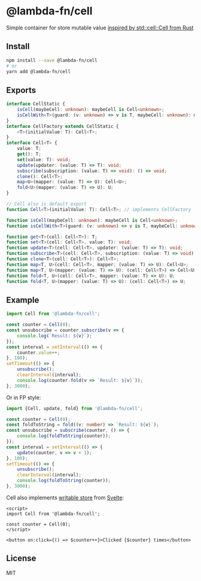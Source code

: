 # @lambda-fn/cell

Simple container for store mutable value
[inspired by std::cell::Cell from Rust](https://doc.rust-lang.org/std/cell/struct.Cell.html)

## Install

```bash
npm install --save @lambda-fn/cell
# or
yarn add @lambda-fn/cell
```

## Exports

```typescript
interface CellStatic {
    isCell(maybeCell: unknown): maybeCell is Cell<unknown>;
    isCellWith<T>(guard: (v: unknown) => v is T, maybeCell: unknown): maybeCell is Cell<T>;
}
interface CellFactory extends CellStatic {
    <T>(initialValue: T): Cell<T>;
}
interface Cell<T> {
    value: T;
    get(): T;
    set(value: T): void;
    update(updater: (value: T) => T): void;
    subscribe(subscription: (value: T) => void): () => void;
    clone(): Cell<T>;
    map<U>(mapper: (value: T) => U): Cell<U>;
    fold<U>(mapper: (value: T) => U): U;
}

// Cell also is default export
function Cell<T>(initialValue: T): Cell<T>; // implements CellFactory

function isCell(maybeCell: unknown): maybeCell is Cell<unknown>;
function isCellWith<T>(guard: (v: unknown) => v is T, maybeCell: unknown): maybeCell is Cell<T>;

function get<T>(cell: Cell<T>): T;
function set<T>(cell: Cell<T>, value: T): void;
function update<T>(cell: Cell<T>, updater: (value: T) => T): void;
function subscribe<T>(cell: Cell<T>, subscription: (value: T) => void): () => void;
function clone<T>(cell: Cell<T>): Cell<T>;
function map<T, U>(cell: Cell<T>, mapper: (value: T) => U): Cell<U>;
function map<T, U>(mapper: (value: T) => U): (cell: Cell<T>) => Cell<U>;
function fold<T, U>(cell: Cell<T>, mapper: (value: T) => U): U;
function fold<T, U>(mapper: (value: T) => U): (cell: Cell<T>) => U;
```

## Example

```typescript
import Cell from '@lambda-fn/cell';

const counter = Cell(0);
const unsubscribe = counter.subscribe(v => {
    console.log(`Result: ${v}`);
});
const interval = setInterval(() => {
    counter.value++;
}, 100);
setTimeout(() => {
    unsubscribe();
    clearInterval(interval);
    console.log(counter.fold(v => `Result: ${v}`));
}, 3000);

```

Or in FP style:

```typescript
import {Cell, update, fold} from '@lambda-fn/cell';

const counter = Cell(0);
const foldToString = fold((v: number) => `Result: ${v}`);
const unsubscribe = subscribe(counter, () => {
    console.log(foldToString(counter));
});
const interval = setInterval(() => {
    update(counter, v => v + 1);
}, 100);
setTimeout(() => {
    unsubscribe();
    clearInterval(interval);
    console.log(foldToString(counter));
}, 3000);
```

Cell also implements [writable store](https://svelte.dev/docs#writable) from [Svelte](https://www.npmjs.com/package/svelte):

```svelte
<script>
import Cell from '@lambda-fn/cell';

const counter = Cell(0);
</script>

<button on:click={() => $counter++}>Clicked {$counter} times</button>
```

## License

MIT
